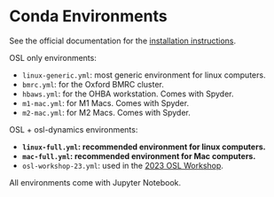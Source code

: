 # Conda Environments

See the official documentation for the [installation instructions](https://osl.readthedocs.io/en/latest/install.html).

OSL only environments:

- `linux-generic.yml`: most generic environment for linux computers.
- `bmrc.yml`: for the Oxford BMRC cluster.
- `hbaws.yml`: for the OHBA workstation. Comes with Spyder.
- `m1-mac.yml`: for M1 Macs. Comes with Spyder.
- `m2-mac.yml`: for M2 Macs. Comes with Spyder.

OSL + osl-dynamics environments:

- **`linux-full.yml`: recommended environment for linux computers.**
- **`mac-full.yml`: recommended environment for Mac computers.**
- `osl-workshop-23.yml`: used in the [2023 OSL Workshop](https://osf.io/zxb6c/).

All environments come with Jupyter Notebook.
